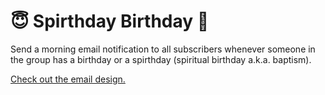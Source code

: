 # 😇 Spirthday Birthday 🎉
Send a morning email notification to all subscribers whenever someone in the group has a birthday or a spirthday (spiritual birthday a.k.a. baptism).

[Check out the email design.](https://www.behance.net/gallery/136171437/Email-Design-for-Spirthday-Birthday-Alert)
